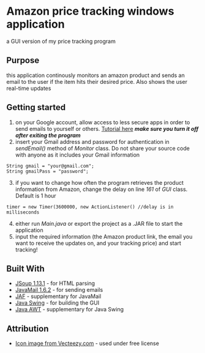 # Amazon price tracking windows application
a GUI version of my price tracking program

## Purpose
this application continously monitors an amazon product and sends an email to the user if the item hits their desired price. Also shows the user real-time updates

## Getting started
1. on your Google account, allow access to less secure apps in order to send emails to yourself or others. 
[Tutorial here](https://support.google.com/accounts/answer/6010255) 
***make sure you turn it off after exiting the program***
2. insert your Gmail address and password for authentication in *sendEmail()* method of *Monitor* class. Do not share your source code with anyone as it includes your Gmail information
 ```
String gmail = "your@gmail.com"; 
String gmailPass = "password";
```
3. if you want to change how often the program retrieves the product information from Amazon, change the delay on line *161* of *GUI* class. Default is 1 hour
```
timer = new Timer(3600000, new ActionListener() //delay is in milliseconds
```
4. either run *Main.java* or export the project as a .JAR file to start the application
5. input the required information (the Amazon product link, the email you want to receive the updates on, and your tracking price) and start tracking!

## Built With
* [JSoup 1.13.1](https://jsoup.org/download) - for HTML parsing
* [JavaMail 1.6.2](https://javaee.github.io/javamail) - for sending emails
* [JAF](https://docs.oracle.com/javase/8/docs/api/javax/activation/package-summary.html) - supplementary for JavaMail
* [Java Swing](https://docs.oracle.com/javase/7/docs/api/javax/swing/package-summary.html) - for building the GUI
* [Java AWT](https://docs.oracle.com/javase/7/docs/api/java/awt/package-summary.html) - supplementary for Java Swing

## Attribution
* [Icon image from Vecteezy.com](https://www.vecteezy.com/vector-art/554990-shopping-cart-vector-icon) - used under free license
